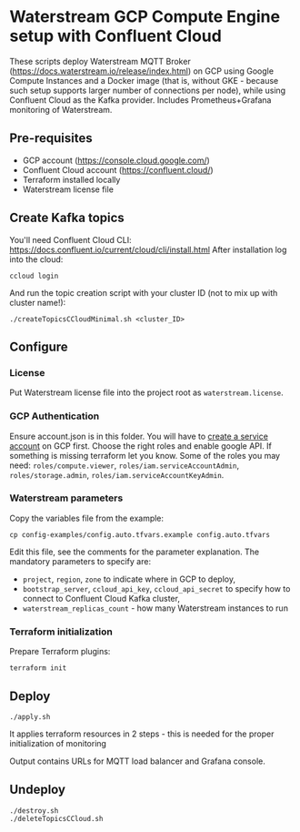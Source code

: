 Waterstream GCP Compute Engine setup with Confluent Cloud
=========================================================

These scripts deploy Waterstream MQTT Broker (https://docs.waterstream.io/release/index.html)
on GCP using Google Compute Instances and a Docker image (that is, without GKE - because such setup supports larger number of connections per node),
while using Confluent Cloud as the Kafka provider. Includes Prometheus+Grafana monitoring of Waterstream.

## Pre-requisites

  - GCP account (https://console.cloud.google.com/)
  - Confluent Cloud account (https://confluent.cloud/)
  - Terraform installed locally
  - Waterstream license file
  
## Create Kafka topics

You'll need Confluent Cloud CLI: https://docs.confluent.io/current/cloud/cli/install.html
After installation log into the cloud:
```shell script
ccloud login
```

And run the topic creation script with your cluster ID (not to mix up with cluster name!):
```shell script
./createTopicsCCloudMinimal.sh <cluster_ID> 
````

## Configure 
  
### License

Put Waterstream license file into the project root as `waterstream.license`.

### GCP Authentication

Ensure account.json is in this folder. 
You will have to [create a service account](https://cloud.google.com/iam/docs/creating-managing-service-account-keys) on GCP first. 
Choose the right roles and enable google API. If something is missing terraform let you know.
Some of the roles you may need: `roles/compute.viewer`, `roles/iam.serviceAccountAdmin`, `roles/storage.admin`, `roles/iam.serviceAccountKeyAdmin`.

### Waterstream parameters

Copy the variables file from the example: 

```shell script
cp config-examples/config.auto.tfvars.example config.auto.tfvars

```

Edit this file, see the comments for the parameter explanation. 
The mandatory parameters to specify are:
- `project`, `region`, `zone` to indicate where in GCP to deploy,
- `bootstrap_server`, `ccloud_api_key`, `ccloud_api_secret` to specify how to connect to Confluent Cloud Kafka cluster,
- `waterstream_replicas_count` - how many Waterstream instances to run 

### Terraform initialization

Prepare Terraform plugins:
```shell script
terraform init

```
    
## Deploy

```shell script
./apply.sh
```

It applies terraform resources in 2 steps - this is needed for the proper initialization of monitoring

Output contains URLs for MQTT load balancer and Grafana console.

## Undeploy

```shell script 
./destroy.sh
./deleteTopicsCCloud.sh
```

